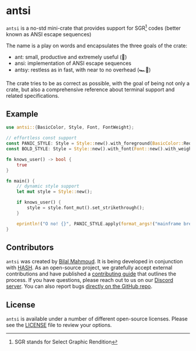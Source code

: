 [license]: https://github.com/hashintel/hash/blob/main/libs/deer/LICENSE.md

# antsi

`antsi` is a no-std mini-crate that provides support for SGR[^1] codes (better known as ANSI escape sequences)

The name is a play on words and encapsulates the three goals of the crate:

- ant: small, productive and extremely useful (🐜)
- ansi: implementation of ANSI escape sequences
- antsy: restless as in fast, with near to no overhead (🏎️💨)

The crate tries to be as correct as possible, with the goal of being not only a crate, but also a comprehensive reference about terminal support and related specifications.

## Example

```rust
use antsi::{BasicColor, Style, Font, FontWeight};

// effortless const support
const PANIC_STYLE: Style = Style::new().with_foreground(BasicColor::Red.bright().into());
const BOLD_STYLE: Style = Style::new().with_font(Font::new().with_weight(FontWeight::Bold));

fn knows_user() -> bool {
    true
}

fn main() {
    // dynamic style support
    let mut style = Style::new();

    if knows_user() {
        style = style.font_mut().set_strikethrough();
    }

    eprintln!("O no! {}", PANIC_STYLE.apply(format_args!("mainframe breach {} has been {}", style.apply("(from an unknown user)"), BOLD_STYLE.apply("detected"))))
}
```

## Contributors

`antsi` was created by [Bilal Mahmoud](https://github.com/indietyp). It is being developed in conjunction with [HASH](https://hash.dev/). As an open-source project, we gratefully accept external contributions and have published a [contributing guide](https://github.com/hashintel/hash/blob/main/CONTRIBUTING.md) that outlines the process. If you have questions, please reach out to us on our [Discord server](https://hash.ai/discord). You can also report bugs [directly on the GitHub repo](https://github.com/hashintel/hash/issues/new?assignees=Alfred-Mountfield%2CTimDiekmann%2Cindietyp&labels=A-antsi%2CC-bug&template=bug-report-antsi.yml).

## License

`antsi` is available under a number of different open-source licenses. Please see the [LICENSE] file to review your options.

[^1]: SGR stands for Select Graphic Rendition
